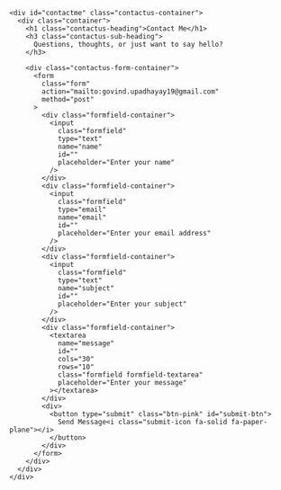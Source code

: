 <!-- Contact Us -->
    <div id="contactme" class="contactus-container">
      <div class="container">
        <h1 class="contactus-heading">Contact Me</h1>
        <h3 class="contactus-sub-heading">
          Questions, thoughts, or just want to say hello?
        </h3>

        <div class="contactus-form-container">
          <form
            class="form"
            action="mailto:govind.upadhayay19@gmail.com"
            method="post"
          >
            <div class="formfield-container">
              <input
                class="formfield"
                type="text"
                name="name"
                id=""
                placeholder="Enter your name"
              />
            </div>
            <div class="formfield-container">
              <input
                class="formfield"
                type="email"
                name="email"
                id=""
                placeholder="Enter your email address"
              />
            </div>
            <div class="formfield-container">
              <input
                class="formfield"
                type="text"
                name="subject"
                id=""
                placeholder="Enter your subject"
              />
            </div>
            <div class="formfield-container">
              <textarea
                name="message"
                id=""
                cols="30"
                rows="10"
                class="formfield formfield-textarea"
                placeholder="Enter your message"
              ></textarea>
            </div>
            <div>
              <button type="submit" class="btn-pink" id="submit-btn">
                Send Message<i class="submit-icon fa-solid fa-paper-plane"></i>
              </button>
            </div>
          </form>
        </div>
      </div>
    </div>